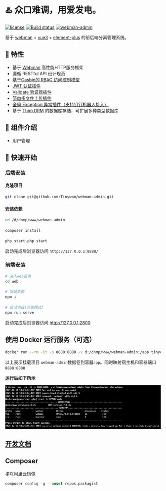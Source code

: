 # ♨️ 众口难调，用爱发电。

[![license](https://img.shields.io/github/license/Tinywan/webman-admin)]()
[![Build status](https://github.com/Tinywan/dnmp/workflows/CI/badge.svg)]()
[![webman-admin](https://img.shields.io/badge/build-passing-brightgreen.svg)]()

基于 [webman](https://www.workerman.net/doc/webman/) + [vue3](https://v3.vuejs.org/) + [element-plus](https://element-plus.gitee.io/zh-CN/) 的前后端分离管理系统。

## 🚀 特性

- 基于 [Webman](https://www.workerman.net/webman) 高性能HTTP服务框架
- 遵循 RESTful API 设计规范
- [基于Casbin的 RBAC 访问控制模型](https://www.workerman.net/plugin/6)
- [JWT 认证插件](https://www.workerman.net/plugin/10)
- [Validate 验证器插件](https://www.workerman.net/plugin/7)
- [简单多文件上传插件](https://www.workerman.net/plugin/21)
- [全局 Exception 异常插件（支持钉钉机器人接入）](https://www.workerman.net/plugin/16)
- 基于 [ThinkORM](https://github.com/top-think/think-orm) 的数据库存储，可扩展多种类型数据库

## 🔰 组件介绍

- 用户管理

## 🚤 快速开始

### 后端安装

#### 克隆项目

```sh
git clone git@github.com:Tinywan/webman-admin.git
```

#### 安装依赖

```sh
cd /d/dnmp/www/webman-admin

composer install

php start.php start
```

启动完成后浏览器访问 `http://127.0.0.1:8888/`

### 前端安装

```sh
# 进入web目录
cd web

# 安装依赖
npm i

# 启动项目(开发模式)
npm run serve
```
启动完成后浏览器访问 http://127.0.0.1:2800

## 使用 Docker 运行服务（可选）

```sh
docker run --rm -it -p 8888:8888 -v d:/dnmp/www/webman-admin:/app tinywan/docker-php-webman
```

以上表示挂载项目 `webman-admin`数据卷到容器`app`。同时映射宿主机和容器端口 `8888:8888` 

**运行后如下所示**

![docker](docker.png)

## [开发文档](https://github.tinywan.com/webman-admin-document/)

## Composer

移除阿里云镜像
```php
composer config -g --unset repos.packagist
```